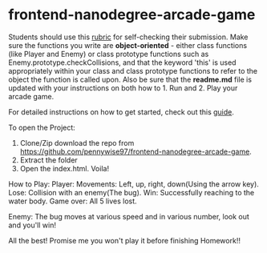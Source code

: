 frontend-nanodegree-arcade-game
===============================

Students should use this [rubric](https://review.udacity.com/#!/projects/2696458597/rubric) for self-checking their submission. Make sure the functions you write are **object-oriented** - either class functions (like Player and Enemy) or class prototype functions such as Enemy.prototype.checkCollisions, and that the keyword 'this' is used appropriately within your class and class prototype functions to refer to the object the function is called upon. Also be sure that the **readme.md** file is updated with your instructions on both how to 1. Run and 2. Play your arcade game.

For detailed instructions on how to get started, check out this [guide](https://docs.google.com/document/d/1v01aScPjSWCCWQLIpFqvg3-vXLH2e8_SZQKC8jNO0Dc/pub?embedded=true).

To open the Project:
1. Clone/Zip download the repo from https://github.com/pennywise97/frontend-nanodegree-arcade-game.
2. Extract the folder
3. Open the index.html. Voila!

How to Play:
Player:
Movements: Left, up, right, down(Using the arrow key).
Lose: Collision with an enemy(The bug).
Win: Successfully reaching to the water body.
Game over: All 5 lives lost.

Enemy: The bug moves at various speed and in various number, look out and you'll win!

All the best! Promise me you won't play it before finishing Homework!!
